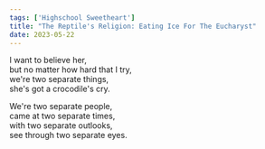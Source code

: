 ```yaml
---
tags: ['Highschool Sweetheart']
title: "The Reptile's Religion: Eating Ice For The Eucharyst"
date: 2023-05-22
---
```


I want to believe her,  
but no matter how hard that I try,  
we're two separate things,  
she's got a crocodile's cry.

We're two separate people,  
came at two separate times,  
with two separate outlooks,  
see through two separate eyes.
